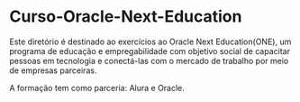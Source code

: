 # Curso-Oracle-Next-Education
Este diretório é destinado ao exercícios ao Oracle Next Education(ONE), um programa de educação e empregabilidade com objetivo social de capacitar pessoas em tecnologia e conectá-las com o mercado de trabalho por meio de empresas parceiras.

A formação tem como parceria: Alura e Oracle.
